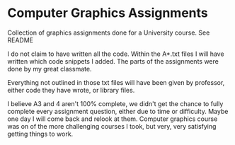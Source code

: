 # Computer Graphics Assignments
 Collection of graphics assignments done for a University course. See README

I do not claim to have written all the code. Within the A*.txt files I will have written which code snippets I added.
The parts of the assignments were done by my great classmate.

Everything not outlined in those txt files will have been given by professor, either code they have wrote, or library files.

I believe A3 and 4 aren't 100% complete, we didn't get the chance to fully complete every assignment question, either due to time or difficulty. Maybe one day I will come back and relook at them. Computer graphics course was on of the more challenging courses I took, but very, very satisfying getting things to work.
